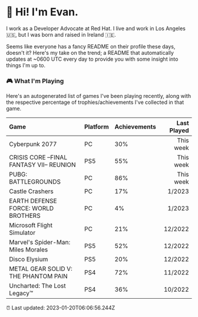 
  # 🖖 Hi! I'm Evan.

  I work as a Developer Advocate at Red Hat. I live and work in Los Angeles 🇺🇸, but I was born and raised in Ireland 🇮🇪.
  
  Seems like everyone has a fancy README on their profile these days, doesn't it? Here's my take on the trend; a README that automatically updates at ~0600 UTC every day to provide you with some insight into things I'm up to.

  ### 🎮 What I'm Playing 

  Here's an autogenerated list of games I've been playing recently, along with the respective percentage of trophies/achievements I've collected in that game.

  | Game                                    | Platform | Achievements | Last Played |
| :-------------------------------------- | :------- | :----------- | ----------: |
| Cyberpunk 2077                          | PC       | 30%          |   This week |
| CRISIS CORE –FINAL FANTASY VII– REUNION | PS5      | 55%          |   This week |
| PUBG: BATTLEGROUNDS                     | PC       | 86%          |   This week |
| Castle Crashers                         | PC       | 17%          |      1/2023 |
| EARTH DEFENSE FORCE: WORLD BROTHERS     | PC       | 4%           |      1/2023 |
| Microsoft Flight Simulator              | PC       | 21%          |     12/2022 |
| Marvel's Spider-Man: Miles Morales      | PS5      | 52%          |     12/2022 |
| Disco Elysium                           | PS5      | 20%          |     12/2022 |
| METAL GEAR SOLID V: THE PHANTOM PAIN    | PS4      | 72%          |     11/2022 |
| Uncharted: The Lost Legacy™             | PS4      | 36%          |     10/2022 |

  ⏰ Last updated: 2023-01-20T06:06:56.244Z
  
